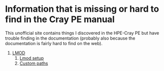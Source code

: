 # Information that is missing or hard to find in the Cray PE manual

This unofficial site contains things I discovered in the HPE-Cray PE but have trouble finding
in the documentation (probably also because the documentation is fairly hard to find on the
web).

1.  [LMOD](1_LMOD/index.md)
    1.  [Lmod setup](1_LMOD/1_01_LMOD_setup.md)
    2.  [Custom paths](1_LMOD/1_02_custom_paths.md)

